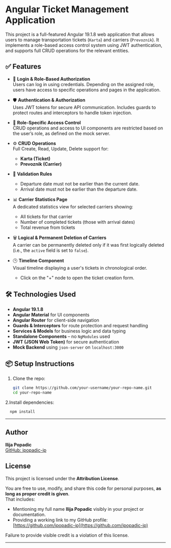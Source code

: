 # Angular Ticket Management Application

This project is a full-featured Angular 19.1.8 web application that allows users to manage transportation tickets (`Karta`) and carriers (`Prevoznik`). It implements a role-based access control system using JWT authentication, and supports full CRUD operations for the relevant entities.

## ✅ Features

- 🔐 **Login & Role-Based Authorization**  
  Users can log in using credentials. Depending on the assigned role, users have access to specific operations and pages in the application.

- 🛡️ **Authentication & Authorization**  
  Uses JWT tokens for secure API communication. Includes guards to protect routes and interceptors to handle token injection.

- 🧠 **Role-Specific Access Control**  
  CRUD operations and access to UI components are restricted based on the user’s role, as defined on the mock server.

- ⚙️ **CRUD Operations**  
  Full Create, Read, Update, Delete support for:
  - **Karta (Ticket)**
  - **Prevoznik (Carrier)**

- 🧮 **Validation Rules**
  - Departure date must not be earlier than the current date.
  - Arrival date must not be earlier than the departure date.

- 📊 **Carrier Statistics Page**  
  A dedicated statistics view for selected carriers showing:
  - All tickets for that carrier
  - Number of completed tickets (those with arrival dates)
  - Total revenue from tickets

- 🗑️ **Logical & Permanent Deletion of Carriers**  
  A carrier can be permanently deleted only if it was first logically deleted (i.e., the `active` field is set to `false`).

- 🕒 **Timeline Component**  
  Visual timeline displaying a user's tickets in chronological order.  
  - Click on the "+" node to open the ticket creation form.

## 🛠️ Technologies Used

- **Angular 19.1.8**
- **Angular Material** for UI components
- **Angular Router** for client-side navigation
- **Guards & Interceptors** for route protection and request handling
- **Services & Models** for business logic and data typing
- **Standalone Components** – no `NgModules` used
- **JWT (JSON Web Token)** for secure authentication
- **Mock Backend** using `json-server` on `localhost:3000`


## 📦 Setup Instructions

1. Clone the repo:
   ```bash
   git clone https://github.com/your-username/your-repo-name.git
   cd your-repo-name
2.Install dependencies:
 ```bash
   npm install
```

---

## Author

**Ilija Popadic**  
[GitHub: ipopadic-ip](https://github.com/ipopadic-ip)

## License

This project is licensed under the **Attribution License**.

You are free to use, modify, and share this code for personal purposes, **as long as proper credit is given**.  
That includes:

- Mentioning my full name **Ilija Popadic** visibly in your project or documentation.
- Providing a working link to my GitHub profile: [https://github.com/ipopadic-ip](https://github.com/ipopadic-ip)

Failure to provide visible credit is a violation of this license.

---

   
